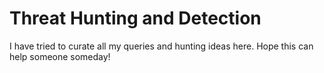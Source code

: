 # Threat Hunting and Detection

I have tried to curate all my queries and hunting ideas here. Hope this can help someone someday! 
